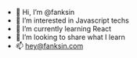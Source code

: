 - 👋 Hi, I’m @fanksin
- 👀 I’m interested in Javascript techs
- 🌱 I’m currently learning React
- 💞️ I’m looking to share what I learn
- 📫 hey@fanksin.com
